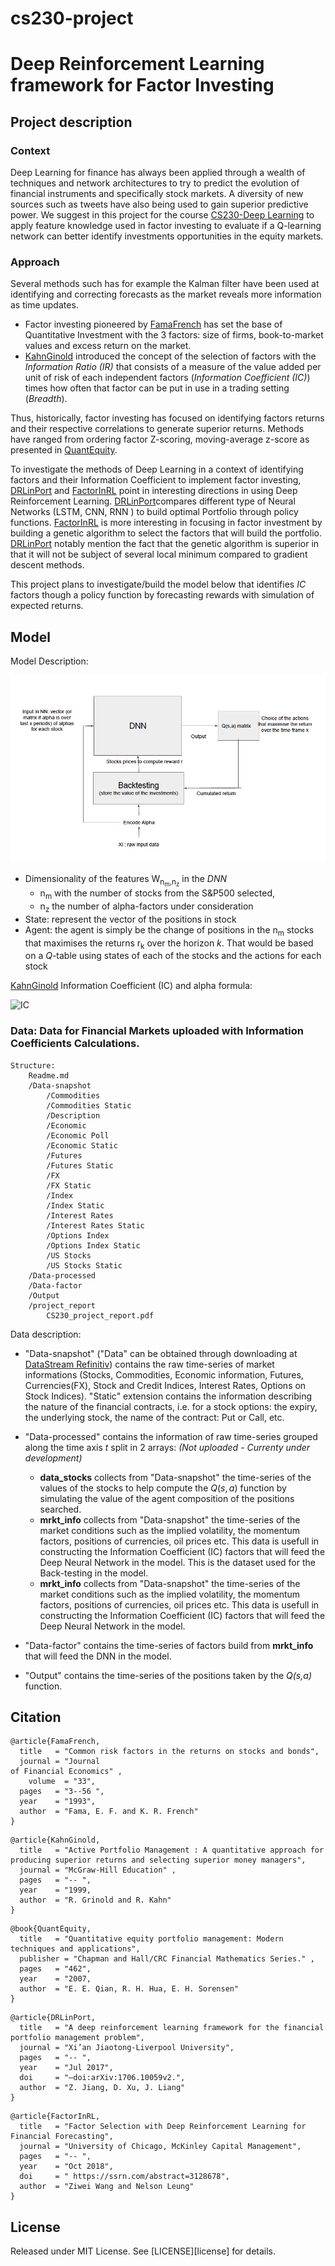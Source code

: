 # cs230-project
# Deep Reinforcement Learning framework for Factor Investing

## Project description

### Context 

Deep Learning for finance has always been applied through a wealth of techniques and network architectures to try to 
predict the evolution of financial instruments and specifically stock markets. A diversity of new sources such as 
tweets have also being used to gain superior predictive power. We suggest in this project for the course 
[CS230-Deep Learning](https://cs230.stanford.edu) to apply feature knowledge 
used in factor investing to evaluate if a Q-learning network can better identify investments opportunities 
in the equity markets. 

### Approach

Several methods such has for example the Kalman filter have been used at identifying and correcting forecasts 
as the market reveals more information as time updates. 
* Factor investing pioneered by [FamaFrench](#citation) has set the base of Quantitative Investment with the 3 factors: 
size of firms, book-to-market values and excess return on the market. 
* [KahnGinold](#citation) introduced the concept of the selection of factors with the _Information Ratio (IR)_ that
consists of a measure of the value added per unit of risk of each independent factors 
(_Information Coefficient (IC)_) times how often that factor can be put in use in a trading setting (_Breadth_). 

Thus, historically, factor investing has focused on identifying factors returns and their respective correlations 
to generate superior returns. Methods have ranged from ordering factor Z-scoring, moving-average z-score as 
presented in [QuantEquity](#citation).

To investigate the methods of Deep Learning in a context of identifying factors and their Information Coefficient to 
implement factor investing, [DRLinPort](#citation) and [FactorInRL](#citation) point in interesting directions in using 
Deep Reinforcement Learning. [DRLinPort](#citation)compares different type of Neural Networks (LSTM, CNN, RNN ) 
to build optimal Portfolio through policy functions. [FactorInRL](#citation) is more interesting in focusing in factor 
investment by building a genetic algorithm to select the factors that will build the portfolio.  
[DRLinPort](#citation) notably mention the fact that the genetic algorithm is superior in that it will not be subject of 
several local minimum compared to gradient descent methods.

This project plans to investigate/build the model below that identifies _IC_ factors though a policy function by 
forecasting rewards with simulation of expected returns. 




## Model 

Model Description:

![](markdown-here/images/Network-proposal-4.png)


* Dimensionality of the features W<sub>n<sub>m</sub>,n<sub>z</sub></sub> in the _DNN_
    * n<sub>m</sub> with the number of stocks from the S\&P500 selected,
    * n<sub>z</sub> the number of alpha-factors under consideration
* State: represent the vector of the positions in stock
* Agent: the agent is simply be the change of positions in the n<sub>m</sub> stocks that maximises the returns r<sub>k</sub>
  over the horizon _k_. That would be based on a _Q_-table using states of each of the stocks and the actions for each stock

[KahnGinold](#citation) Information Coefficient (IC) and alpha formula: 

<img src="https://latex.codecogs.com/svg.latex?\Large;\alpha = IC_{i,z} \times \sigma_j \times z" title="IC" />




### Data: Data for Financial Markets uploaded with Information Coefficients Calculations. 

```
Structure:
	Readme.md
	/Data-snapshot
		/Commodities
		/Commodities Static
		/Description
		/Economic
		/Economic Poll
		/Economic Static
		/Futures
		/Futures Static
		/FX
		/FX Static
		/Index
		/Index Static
		/Interest Rates
		/Interest Rates Static
		/Options Index
		/Options Index Static
		/US Stocks
		/US Stocks Static
	/Data-processed
	/Data-factor
	/Output
    /project_report
        CS230_project_report.pdf
```

Data description:
* "Data-snapshot" ("Data" can be obtained through downloading at [DataStream Refinitiv](http://solutions.refinitiv.com/datastream-macroeconomic-analysis/?utm_content=Refinitiv%20Brand%20Product-UKI-EMEA-G-EN-BMM&utm_medium=cpc&utm_source=google&utm_campaign=68832_RefinitivBAUPaidSearch&elqCampaignId=5917&utm_term=%20+refinitiv%20+datastream&&gclid=EAIaIQobChMImtHOtIfj5QIVVoXVCh1sSQPDEAAYASAAEgIb5_D_BwE)) contains the raw time-series of market informations (Stocks, Commodities, Economic information, Futures, Currencies(FX), Stock and Credit Indices, Interest Rates, Options on Stock Indices). "Static" extension contains the information describing the nature of the financial contracts, i.e. for a stock options: the expiry, the underlying stock, the name of the contract: Put or Call, etc.

* "Data-processed" contains the information of raw time-series grouped along the time axis $t$ split in 2 arrays: 
_(Not uploaded  - Currenty under development)_
  * __data_stocks__ collects from "Data-snapshot" the time-series of the values of the stocks to help compute the $Q(s,a)$ function by simulating the value of the agent composition of the positions searched. 
  * __mrkt_info__ collects from "Data-snapshot" the time-series of the market conditions such as the implied volatility, the momentum factors, positions of currencies, oil prices etc. This data is usefull in constructing the Information Coefficient (IC) factors that will feed the Deep Neural Network in the model. This is the dataset used for the Back-testing in the model.
  * __mrkt_info__ collects from "Data-snapshot" the time-series of the market conditions such as the implied volatility, the momentum factors, positions of currencies, oil prices etc. This data is usefull in constructing the Information Coefficient (IC) factors that will feed the Deep Neural Network in the model.
  
* "Data-factor" contains the time-series of factors build from __mrkt_info__ that will feed the DNN in the model.

* "Output" contains the time-series of the positions taken by the _Q(s,a)_ function.


## Citation



```
@article{FamaFrench,
  title   = "Common risk factors in the returns on stocks and bonds",
  journal = "Journal
of Financial Economics" ,
    volume  = "33",
  pages   = "3--56 ",
  year    = "1993",
  author  = "Fama, E. F. and K. R. French"
}
```

```
@article{KahnGinold,
  title   = "Active Portfolio Management : A quantitative approach for producing superior returns and selecting superior money managers",
  journal = "McGraw-Hill Education" ,
  pages   = "-- ",
  year    = "1999,
  author  = "R. Grinold and R. Kahn"
}
```

```
@book{QuantEquity,
  title   = "Quantitative equity portfolio management: Modern techniques and applications",
  publisher = "Chapman and Hall/CRC Financial Mathematics Series." ,
  pages   = "462",
  year    = "2007,
  author  = "E. E. Qian, R. H. Hua, E. H. Sorensen"
}
```

```
@article{DRLinPort,
  title   = "A deep reinforcement learning framework for the financial portfolio management problem",
  journal = "Xi’an Jiaotong-Liverpool University",
  pages   = "-- ",
  year    = "Jul 2017",
  doi     = "–doi:arXiv:1706.10059v2.",
  author  = "Z. Jiang, D. Xu, J. Liang"
}
```

```
@article{FactorInRL,
  title   = "Factor Selection with Deep Reinforcement Learning for Financial Forecasting",
  journal = "University of Chicago, McKinley Capital Management",
  pages   = "-- ",
  year    = "Oct 2018",
  doi     = " https://ssrn.com/abstract=3128678",
  author  = "Ziwei Wang and Nelson Leung"
}
```

## License

Released under MIT License. See [LICENSE][license] for details.
